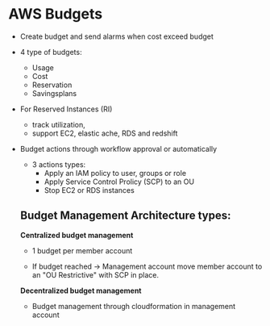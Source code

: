 # AWS Budgets

- Create budget and send alarms when cost exceed budget

- 4 type of budgets:

  - Usage
  - Cost
  - Reservation
  - Savingsplans

- For Reserved Instances (RI)

  - track utilization,
  - support EC2, elastic ache, RDS and redshift

- Budget actions through workflow approval or automatically

  - 3 actions types:
    - Apply an IAM policy to user, groups or role
    - Apply Service Control Prolicy (SCP) to an OU
    - Stop EC2 or RDS instances

  

  ## Budget Management Architecture types:

  **Centralized budget management**

  - 1 budget per member account

  - If budget reached -> Management account move member account to an "OU Restrictive" with SCP in place.

  **Decentralized budget management**

  - Budget management through cloudformation in management account
